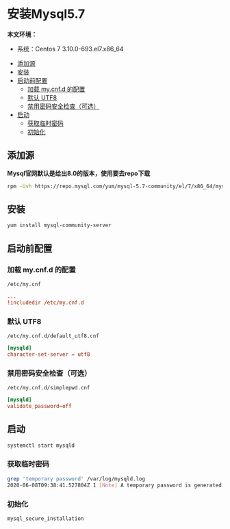# 安装Mysql5.7 <!-- omit in toc -->
**本文环境：**
* 系统：Centos 7 3.10.0-693.el7.x86_64

- [添加源](#添加源)
- [安装](#安装)
- [启动前配置](#启动前配置)
  - [加载 my.cnf.d 的配置](#加载-mycnfd-的配置)
  - [默认 UTF8](#默认-utf8)
  - [禁用密码安全检查（可选）](#禁用密码安全检查可选)
- [启动](#启动)
  - [获取临时密码](#获取临时密码)
  - [初始化](#初始化)

## 添加源
**Mysql官网默认是给出8.0的版本，使用要去repo下载**  
``` sh
rpm -Uvh https://repo.mysql.com/yum/mysql-5.7-community/el/7/x86_64/mysql57-community-release-el7-10.noarch.rpm
```

## 安装
``` sh
yum install mysql-community-server
```

## 启动前配置
### 加载 my.cnf.d 的配置
`/etc/my.cnf`
```conf
...
!includedir /etc/my.cnf.d
```
### 默认 UTF8
`/etc/my.cnf.d/default_utf8.cnf`
```conf
[mysqld]
character-set-server = utf8
```
### 禁用密码安全检查（可选）
`/etc/my.cnf.d/simplepwd.cnf`
```conf
[mysqld]
validate_password=off
```

## 启动
``` sh
systemctl start mysqld
```
### 获取临时密码
``` sh
grep 'temporary password' /var/log/mysqld.log
2020-06-08T09:38:41.527804Z 1 [Note] A temporary password is generated for root@localhost: HsadA(Y#QR@J
```
### 初始化
``` sh
mysql_secure_installation
```